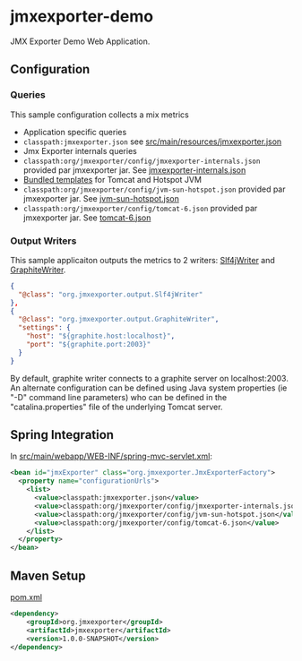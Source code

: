 # jmxexporter-demo


JMX Exporter Demo Web Application.

## Configuration

### Queries

This sample configuration collects a mix metrics

* Application specific queries
 * `classpath:jmxexporter.json` see [src/main/resources/jmxexporter.json](https://github.com/cyrille-leclerc/jmxexporter-demo/blob/master/jmxexporter-webapp-coktail/src/main/resources/jmxexporter.json)
* Jmx Exporter internals queries
 * `classpath:org/jmxexporter/config/jmxexporter-internals.json` provided par jmxexporter jar. See [jmxexporter-internals.json](https://github.com/cyrille-leclerc/jmxexporter/blob/master/src/main/resources/org/jmxexporter/config/jmxexporter-internals.json)
* [Bundled templates](https://github.com/cyrille-leclerc/jmxexporter/wiki/Configuration-Templates) for Tomcat and Hotspot JVM
 * `classpath:org/jmxexporter/config/jvm-sun-hotspot.json` provided par jmxexporter jar. See [jvm-sun-hotspot.json](https://github.com/cyrille-leclerc/jmxexporter/blob/master/src/main/resources/org/jmxexporter/config/jvm-sun-hotspot.json)
 * `classpath:org/jmxexporter/config/tomcat-6.json` provided par jmxexporter jar. See [tomcat-6.json](https://github.com/cyrille-leclerc/jmxexporter/blob/master/src/main/resources/org/jmxexporter/config/tomcat-6.json)

### Output Writers

This sample applicaiton outputs the metrics to 2 writers: [Slf4jWriter](https://github.com/cyrille-leclerc/jmxexporter/wiki/Slf4j-Writer) and [GraphiteWriter](https://github.com/cyrille-leclerc/jmxexporter/wiki/Graphite-Writer).


```json
{
  "@class": "org.jmxexporter.output.Slf4jWriter"
},
{
  "@class": "org.jmxexporter.output.GraphiteWriter",
  "settings": {
    "host": "${graphite.host:localhost}",
    "port": "${graphite.port:2003}"
  }
}
```

By default, graphite writer connects to a graphite server on localhost:2003. An alternate configuration can be defined using Java system properties (ie "-D" command line parameters) who can be defined in the "catalina.properties" file of the underlying Tomcat server.

## Spring Integration

In [src/main/webapp/WEB-INF/spring-mvc-servlet.xml](https://github.com/cyrille-leclerc/jmxexporter-demo/blob/master/jmxexporter-webapp-coktail/src/main/webapp/WEB-INF/spring-mvc-servlet.xml#L45):
```xml
<bean id="jmxExporter" class="org.jmxexporter.JmxExporterFactory">
  <property name="configurationUrls">
    <list>
      <value>classpath:jmxexporter.json</value>
      <value>classpath:org/jmxexporter/config/jmxexporter-internals.json</value>
      <value>classpath:org/jmxexporter/config/jvm-sun-hotspot.json</value>
      <value>classpath:org/jmxexporter/config/tomcat-6.json</value>
    </list>
  </property>
</bean>
```

## Maven Setup

[pom.xml](https://github.com/cyrille-leclerc/jmxexporter-demo/blob/master/jmxexporter-webapp-coktail/pom.xml#L114)

```xml
<dependency>
    <groupId>org.jmxexporter</groupId>
    <artifactId>jmxexporter</artifactId>
    <version>1.0.0-SNAPSHOT</version>
</dependency>
```
